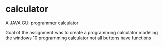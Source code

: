 # calculator
A JAVA GUI programmer calculator

Goal of the assignment was to create a programming calculator modeling the windows 10 programming calculator
not all buttons have functions
